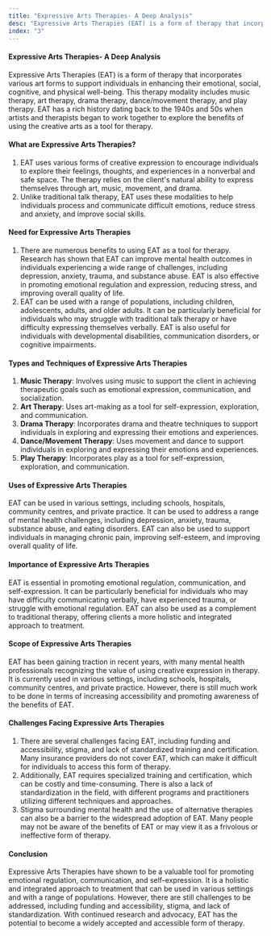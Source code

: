 ```yaml
---
title: "Expressive Arts Therapies- A Deep Analysis"
desc: "Expressive Arts Therapies (EAT) is a form of therapy that incorporates various art forms to support individuals in enhancing their emotional, social, cognitive, and physical well-being. This therapy modality includes music therapy, art therapy, drama therapy, dance/movement therapy, and play therapy. EAT has a rich history dating back to the 1940s and 50s when artists and therapists began to work together to explore the benefits of using the creative arts as a tool for therapy."
index: "3"
---
```


#### Expressive Arts Therapies- A Deep Analysis

Expressive Arts Therapies (EAT) is a form of therapy that incorporates various art forms to support individuals in enhancing their emotional, social, cognitive, and physical well-being. This therapy modality includes music therapy, art therapy, drama therapy, dance/movement therapy, and play therapy. EAT has a rich history dating back to the 1940s and 50s when artists and therapists began to work together to explore the benefits of using the creative arts as a tool for therapy.

#### What are Expressive Arts Therapies?

1. EAT uses various forms of creative expression to encourage individuals to explore their feelings, thoughts, and experiences in a nonverbal and safe space. The therapy relies on the client's natural ability to express themselves through art, music, movement, and drama.
1. Unlike traditional talk therapy, EAT uses these modalities to help individuals process and communicate difficult emotions, reduce stress and anxiety, and improve social skills.

#### Need for Expressive Arts Therapies

1. There are numerous benefits to using EAT as a tool for therapy. Research has shown that EAT can improve mental health outcomes in individuals experiencing a wide range of challenges, including depression, anxiety, trauma, and substance abuse. EAT is also effective in promoting emotional regulation and expression, reducing stress, and improving overall quality of life.
1. EAT can be used with a range of populations, including children, adolescents, adults, and older adults. It can be particularly beneficial for individuals who may struggle with traditional talk therapy or have difficulty expressing themselves verbally. EAT is also useful for individuals with developmental disabilities, communication disorders, or cognitive impairments.

#### Types and Techniques of Expressive Arts Therapies

1. **Music Therapy**: Involves using music to support the client in achieving therapeutic goals such as emotional expression, communication, and socialization.
1. **Art Therapy**: Uses art-making as a tool for self-expression, exploration, and communication.
1. **Drama Therapy**: Incorporates drama and theatre techniques to support individuals in exploring and expressing their emotions and experiences.
1. **Dance/Movement Therapy**: Uses movement and dance to support individuals in exploring and expressing their emotions and experiences.
1. **Play Therapy**: Incorporates play as a tool for self-expression, exploration, and communication.

#### Uses of Expressive Arts Therapies

EAT can be used in various settings, including schools, hospitals, community centres, and private practice. It can be used to address a range of mental health challenges, including depression, anxiety, trauma, substance abuse, and eating disorders. EAT can also be used to support individuals in managing chronic pain, improving self-esteem, and improving overall quality of life.

#### Importance of Expressive Arts Therapies

EAT is essential in promoting emotional regulation, communication, and self-expression. It can be particularly beneficial for individuals who may have difficulty communicating verbally, have experienced trauma, or struggle with emotional regulation. EAT can also be used as a complement to traditional therapy, offering clients a more holistic and integrated approach to treatment.

#### Scope of Expressive Arts Therapies

EAT has been gaining traction in recent years, with many mental health professionals recognizing the value of using creative expression in therapy. It is currently used in various settings, including schools, hospitals, community centres, and private practice. However, there is still much work to be done in terms of increasing accessibility and promoting awareness of the benefits of EAT.

#### Challenges Facing Expressive Arts Therapies

1. There are several challenges facing EAT, including funding and accessibility, stigma, and lack of standardized training and certification. Many insurance providers do not cover EAT, which can make it difficult for individuals to access this form of therapy.
1. Additionally, EAT requires specialized training and certification, which can be costly and time-consuming. There is also a lack of standardization in the field, with different programs and practitioners utilizing different techniques and approaches.
1. Stigma surrounding mental health and the use of alternative therapies can also be a barrier to the widespread adoption of EAT. Many people may not be aware of the benefits of EAT or may view it as a frivolous or ineffective form of therapy.

#### Conclusion

Expressive Arts Therapies have shown to be a valuable tool for promoting emotional regulation, communication, and self-expression. It is a holistic and integrated approach to treatment that can be used in various settings and with a range of populations. However, there are still challenges to be addressed, including funding and accessibility, stigma, and lack of standardization. With continued research and advocacy, EAT has the potential to become a widely accepted and accessible form of therapy.
